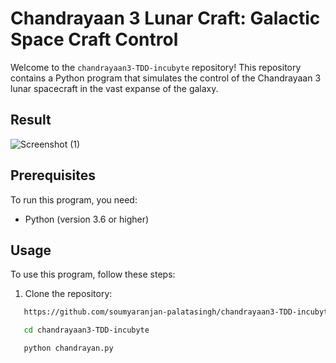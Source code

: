 # Chandrayaan 3 Lunar Craft: Galactic Space Craft Control

Welcome to the `chandrayaan3-TDD-incubyte` repository! This repository contains a Python program that simulates the control of the Chandrayaan 3 lunar spacecraft in the vast expanse of the galaxy.


## Result

![Screenshot (1)](https://github.com/soumyaranjan-palatasingh/chandrayaan3-TDD-incubyte/assets/134424581/f9fc9c9e-9ea0-4c65-ab70-eef9d40be795)

## Prerequisites

To run this program, you need:

- Python (version 3.6 or higher)


## Usage

To use this program, follow these steps:

1. Clone the repository:
 ```sh
    https://github.com/soumyaranjan-palatasingh/chandrayaan3-TDD-incubyte

    cd chandrayaan3-TDD-incubyte

    python chandrayan.py



